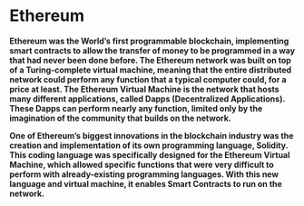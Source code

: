 # Ethereum

**Ethereum was the World’s first programmable blockchain, implementing smart contracts to allow the transfer of money to be programmed in a way that had never been done before. The Ethereum network was built on top of a Turing-complete virtual machine, meaning that the entire distributed network could perform any function that a typical computer could, for a price at least. The Ethereum Virtual Machine is the network that hosts many different applications, called Dapps \(Decentralized Applications\). These Dapps can perform nearly any function, limited only by the imagination of the community that builds on the network.** 

**One of Ethereum’s biggest innovations in the blockchain industry was the creation and implementation of its own programming language, Solidity. This coding language was specifically designed for the Ethereum Virtual Machine, which allowed specific functions that were very difficult to perform with already-existing programming languages. With this new language and virtual machine, it enables Smart Contracts to run on the network.**   


